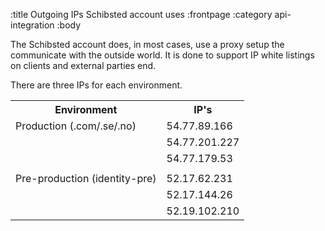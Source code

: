 :title Outgoing IPs Schibsted account uses
:frontpage
:category api-integration
:body

The Schibsted account does, in most cases, use a proxy setup the communicate with the
outside world. It is done to support IP white listings on clients and external
parties end.

There are three IPs for each environment.

<table class="table table-striped table-hover">
  <tr>
    <th>Environment</th>
    <th>IP's</th>
  </tr>
  <tr>
    <td>Production (.com/.se/.no)</td>
    <td>54.77.89.166</td>
  </tr>
  <tr>
      <td></td>
      <td>54.77.201.227</td>
  </tr>
  <tr>
      <td></td>
      <td>54.77.179.53</td>
  </tr>
  <tr>
      <td></td>
      <td></td>
  </tr>
  <tr>
      <td>Pre-production (identity-pre)</td>
      <td>52.17.62.231</td>
  </tr>
  <tr>
      <td></td>
      <td>52.17.144.26</td>
  </tr>
  <tr>
      <td></td>
      <td>52.19.102.210</td>
  </tr>
</table>
